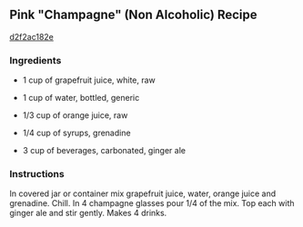 ## Pink "Champagne" (Non Alcoholic) Recipe

[d2f2ac182e](http://cookeatshare.com/recipes/pink-champagne-non-alcoholic-27364)

### Ingredients

 - 1 cup of grapefruit juice, white, raw

 - 1 cup of water, bottled, generic

 - 1/3 cup of orange juice, raw

 - 1/4 cup of syrups, grenadine

 - 3 cup of beverages, carbonated, ginger ale

### Instructions

In covered jar or container mix grapefruit juice, water, orange juice and grenadine. Chill. In 4 champagne glasses pour 1/4 of the mix. Top each with ginger ale and stir gently. Makes 4 drinks.